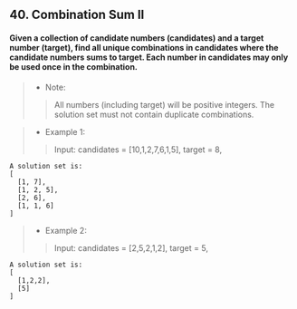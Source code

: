 ## 40. Combination Sum II
#### Given a collection of candidate numbers (candidates) and a target number (target), find all unique combinations in candidates where the candidate numbers sums to target. Each number in candidates may only be used once in the combination.

>* Note:
>> All numbers (including target) will be positive integers. The solution set must not contain duplicate combinations.

>* Example 1:
>> Input: candidates = [10,1,2,7,6,1,5], target = 8,
```
A solution set is:
[
  [1, 7],
  [1, 2, 5],
  [2, 6],
  [1, 1, 6]
]
```

>* Example 2:
>> Input: candidates = [2,5,2,1,2], target = 5,
```
A solution set is:
[
  [1,2,2],
  [5]
]
```